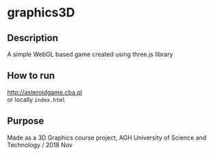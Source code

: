# graphics3D

## Description
A simple WebGL based game created using three.js library

## How to run
http://asteroidgame.cba.pl
\
or locally `index.html`

## Purpose
Made as a 3D Graphics course project,
AGH University of Science and Technology / 2018 Nov
